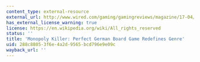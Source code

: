 ```yaml
---
content_type: external-resource
external_url: http://www.wired.com/gaming/gamingreviews/magazine/17-04/mf_settlers?currentPage=all
has_external_license_warning: true
license: https://en.wikipedia.org/wiki/All_rights_reserved
status: ''
title: 'Monopoly Killer: Perfect German Board Game Redefines Genre'
uid: 288c8805-3f6e-4a2d-9565-bcd796e9e09c
wayback_url: ''
---
```

